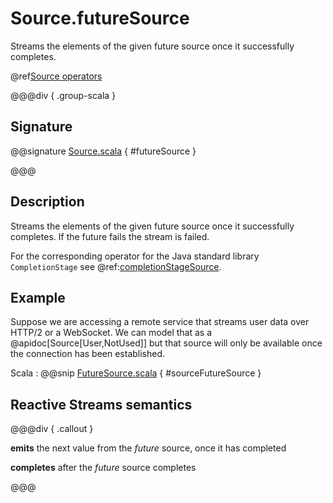 # Source.futureSource

Streams the elements of the given future source once it successfully completes.

@ref[Source operators](../index.md#source-operators)

@@@div { .group-scala }

## Signature

@@signature [Source.scala](/akka-stream/src/main/scala/akka/stream/scaladsl/Source.scala) { #futureSource }

@@@

## Description

Streams the elements of the given future source once it successfully completes. 
If the future fails the stream is failed.

For the corresponding operator for the Java standard library `CompletionStage` see @ref:[completionStageSource](completionStageSource.md).

## Example

Suppose we are accessing a remote service that streams user data over HTTP/2 or a WebSocket. We can model that 
as a @apidoc[Source[User,NotUsed]] but that source will only be available once the connection has been established.

Scala
: @@snip [FutureSource.scala](/akka-docs/src/test/scala/docs/stream/operators/source/FutureSource.scala) { #sourceFutureSource }

## Reactive Streams semantics

@@@div { .callout }

**emits** the next value from the *future* source, once it has completed

**completes** after the *future* source completes

@@@
